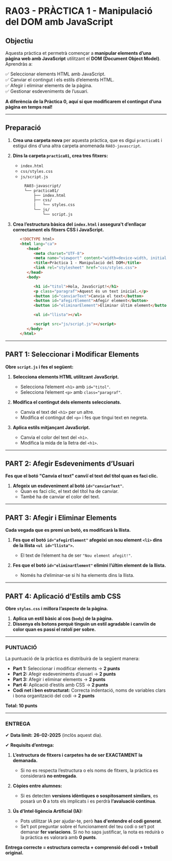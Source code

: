 # **RA03 - PRÀCTICA 1 - Manipulació del DOM amb JavaScript**  

## **Objectiu**
Aquesta pràctica et permetrà començar a **manipular elements d’una pàgina web amb JavaScript** utilitzant el **DOM (Document Object Model)**. Aprendràs a:  

✅ Seleccionar elements HTML amb JavaScript.  
✅ Canviar el contingut i els estils d’elements HTML.  
✅ Afegir i eliminar elements de la pàgina.  
✅ Gestionar esdeveniments de l’usuari.  

**A diferència de la Pràctica 0, aquí sí que modificarem el contingut d’una pàgina en temps real!**  

---

## **Preparació**  
1. **Crea una carpeta nova** per aquesta pràctica, que es digui `practica01` i estigui dins d'una altra carpeta anomenada `RA03-javascript`.  
2. **Dins la carpeta `practica01`, crea tres fitxers:**  
   - `index.html`  
   - `css/styles.css`  
   - `js/script.js`

   ```bash
        RA03-javascript/
        └── practica01/
            ├── index.html
            ├── css/
            │   └── styles.css
            └── js/
                └── script.js
   ```
3. **Crea l’estructura bàsica del `index.html` i assegura't d’enllaçar correctament els fitxers CSS i JavaScript.** 
   ```html
      <!DOCTYPE html>
      <html lang="ca">
         <head>
            <meta charset="UTF-8">
            <meta name="viewport" content="width=device-width, initial-scale=1.0">
            <title>Pràctica 1 - Manipulació del DOM</title>
            <link rel="stylesheet" href="css/styles.css">
         </head>
         <body>

            <h1 id="titol">Hola, JavaScript!</h1>
            <p class="paragraf">Aquest és un text inicial.</p>
            <button id="canviarText">Canvia el text</button>
            <button id="afegirElement">Afegir element</button>
            <button id="eliminarElement">Eliminar últim element</button>

            <ul id="llista"></ul>

            <script src="js/script.js"></script>
         </body>
      </html>
   ```

---

## **PART 1: Seleccionar i Modificar Elements**
**Obre `script.js` i fes el següent:**  

1. **Selecciona elements HTML utilitzant JavaScript.**  
   - Selecciona l’element `<h1>` amb `id="titol"`.  
   - Selecciona l’element `<p>` amb `class="paragraf"`.  

2. **Modifica el contingut dels elements seleccionats.**  
   - Canvia el text del `<h1>` per un altre.  
   - Modifica el contingut del `<p>` i fes que tingui text en negreta.  

3. **Aplica estils mitjançant JavaScript.**  
   - Canvia el color del text del `<h1>`.  
   - Modifica la mida de la lletra del `<h1>`.  

---

## **PART 2: Afegir Esdeveniments d’Usuari**
**Fes que el botó "Canvia el text" canviï el text del títol quan es faci clic.**  

1. **Afegeix un esdeveniment al botó `id="canviarText"`.**  
   - Quan es faci clic, el text del títol ha de canviar.  
   - També ha de canviar el color del text.  

---

## **PART 3: Afegir i Eliminar Elements**
**Cada vegada que es premi un botó, es modificarà la llista.**  

1. **Fes que el botó `id="afegirElement"` afegeixi un nou element `<li>` dins de la llista `<ul id="llista">`.**  
   - El text de l’element ha de ser `"Nou element afegit!"`.  

2. **Fes que el botó `id="eliminarElement"` elimini l’últim element de la llista.**  
   - Només ha d’eliminar-se si hi ha elements dins la llista.  

---

## **PART 4: Aplicació d'Estils amb CSS**
**Obre `styles.css` i millora l’aspecte de la pàgina.**  

1. **Aplica un estil bàsic al cos (`body`) de la pàgina.**  
2. **Dissenya els botons perquè tinguin un estil agradable i canviïn de color quan es passi el ratolí per sobre.** 

---

### **PUNTUACIÓ**  
La puntuació de la pràctica es distribuirà de la següent manera:  

- **Part 1:** Seleccionar i modificar elements → **2 punts**  
- **Part 2:** Afegir esdeveniments d’usuari → **2 punts**  
- **Part 3:** Afegir i eliminar elements → **2 punts**  
- **Part 4:** Aplicació d’estils amb CSS → **2 punts**  
- **Codi net i ben estructurat:** Correcta indentació, noms de variables clars i bona organització del codi → **2 punts**  

**Total: 10 punts**  

---

### **ENTREGA**  
✔ **Data límit:** **26-02-2025** (inclòs aquest dia).  

✔ **Requisits d’entrega:**  
1. **L’estructura de fitxers i carpetes ha de ser EXACTAMENT la demanada.**  
   - Si no es respecta l’estructura o els noms de fitxers, la pràctica es considerarà **no entregada**.  

2. **Còpies entre alumnes:**  
   - Si es detecten **versions idèntiques o sospitosament similars**, es posarà un **0** a tots els implicats i es perdrà **l’avaluació contínua**.  

3. **Ús d’Intel·ligència Artificial (IA):**  
   - Pots utilitzar IA per ajudar-te, però **has d'entendre el codi generat**.  
   - Se’t pot preguntar sobre el funcionament del teu codi o se’t pot demanar **fer variacions**. Si no ho saps justificar, la nota es reduirà o la pràctica es valorarà amb **0 punts**.  

**Entrega correcte = estructura correcta + comprensió del codi + treball original.**

